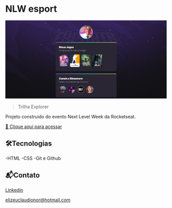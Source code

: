 # NLW esport

![preview](./.github/preview.png)

>Trilha Explorer
 
 Projeto construido do evento Next Level Week da Rocketseat.

[🔗 Clique aqui para acessar](https://elizeupequeno.github.io/nlw-esport/)

 ## 🛠️Tecnologias

-HTML
-CSS
-Git e Github

## 📬Contato

[Linkedin](https://www.linkedin.com/in/elizeu-claudionor-3b5047245/)

elizeuclaudionor@hotmail.com